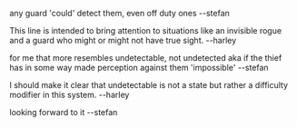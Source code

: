 any guard 'could' detect them, even off duty ones
--stefan

This line is intended to bring attention to situations like an invisible rogue and a guard who might or might not have true sight.
--harley

for me that more resembles undetectable, not undetected aka if the thief has in some way made perception against them 'impossible'
--stefan

I should make it clear that undetectable is not a state but rather a difficulty modifier in this system.
--harley

looking forward to it
--stefan